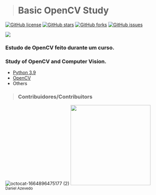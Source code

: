 > <h1>Basic OpenCV Study</h1>
[![GitHub license](https://img.shields.io/github/license/DanAzevedo/basic-opencv-study?style=for-the-badge)](https://github.com/DanAzevedo/basic-opencv-study/blob/main/LICENSE)
[![GitHub stars](https://img.shields.io/github/stars/DanAzevedo/basic-opencv-study?style=for-the-badge)](https://github.com/DanAzevedo/basic-opencv-study/stargazers)
[![GitHub forks](https://img.shields.io/github/forks/DanAzevedo/basic-opencv-study?style=for-the-badge)](https://github.com/DanAzevedo/basic-opencv-study/network)
[![GitHub issues](https://img.shields.io/github/issues/DanAzevedo/basic-opencv-study?style=for-the-badge)](https://github.com/DanAzevedo/basic-opencv-study/issues)

<p>
<img src="http://img.shields.io/static/v1?label=STATUS&message=%20FINISH&color=GREEN&style=for-the-badge"/>
</p>

<h3>Estudo de OpenCV feito durante um curso.</h3>
<h3>Study of OpenCV and Computer Vision.</h3>

- [Python 3.9](https://www.python.org/)
- [OpenCV](https://opencv.org/)
- Others

> <h3>Contribuidores/Contribuitors</h3>

![octocat-1664896475177 (2)](https://user-images.githubusercontent.com/60473748/193859722-6fef2b23-a921-4c41-a600-487de23176b8.png)
<img src="https://avatars.githubusercontent.com/u/60473748?s=400&u=dde6f4919a91bc1d5c33737be4259f845a0ee553&v=4" width=250><br><sub>Daniel Azevedo</sub>
